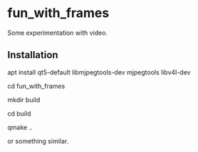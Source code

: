 # fun_with_frames
Some experimentation with video.


## Installation

apt install qt5-default libmjpegtools-dev mjpegtools libv4l-dev

cd fun_with_frames

mkdir build

cd build

qmake ..

or something similar.